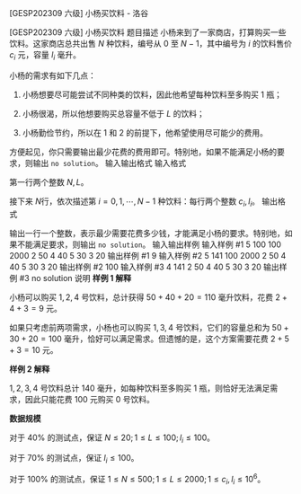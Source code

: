 



[GESP202309 六级] 小杨买饮料 - 洛谷














[GESP202309 六级] 小杨买饮料
题目描述
小杨来到了一家商店，打算购买一些饮料。这家商店总共出售 $N$ 种饮料，编号从 $0$ 至 $N-1$，其中编号为 $i$ 的饮料售价 $c_i$ 元，容量 $l_i$ 毫升。

小杨的需求有如下几点：

1. 小杨想要尽可能尝试不同种类的饮料，因此他希望每种饮料至多购买 $1$ 瓶；

2. 小杨很渴，所以他想要购买总容量不低于 $L$ 的饮料；

3. 小杨勤俭节约，所以在 $1$ 和 $2$ 的前提下，他希望使用尽可能少的费用。

方便起见，你只需要输出最少花费的费用即可。特别地，如果不能满足小杨的要求，则输出 `no solution`。
输入输出格式
输入格式

第一行两个整数 $N,L$。

接下来 $N$行，依次描述第 $i=0,1,\cdots,N-1$ 种饮料：每行两个整数 $c_i,l_i$。
输出格式

输出一行一个整数，表示最少需要花费多少钱，才能满足小杨的要求。特别地，如果不能满足要求，则输出 `no solution`。
输入输出样例
输入样例 #1
5 100
100 2000
2 50
4 40
5 30
3 20
输出样例 #1
9
输入样例 #2
5 141
100 2000
2 50
4 40
5 30
3 20
输出样例 #2
100
输入样例 #3
4 141
2 50
4 40
5 30
3 20
输出样例 #3
no solution
说明
**样例 1 解释**

小杨可以购买 $1,2,4$ 号饮料，总计获得 $50+40+20=110$ 毫升饮料，花费 $2+4+3=9$ 元。

如果只考虑前两项需求，小杨也可以购买 $1,3,4$ 号饮料，它们的容量总和为 $50+30+20=100$ 毫升，恰好可以满足需求。但遗憾的是，这个方案需要花费 $2+5+3=10$ 元。

**样例 2 解释**

$1,2,3,4$ 号饮料总计 $140$ 毫升，如每种饮料至多购买 $1$ 瓶，则恰好无法满足需求，因此只能花费 $100$ 元购买 $0$ 号饮料。

**数据规模**

对于 $40\%$ 的测试点，保证 $N \le 20;1\le L \le 100; l_i \le 100$。

对于 $70\%$ 的测试点，保证 $l_i \le 100$。

对于 $100\%$ 的测试点，保证 $1\le N \le 500;1\le L \le 2000; 1\le c_i,l_i \le 10^6$。






